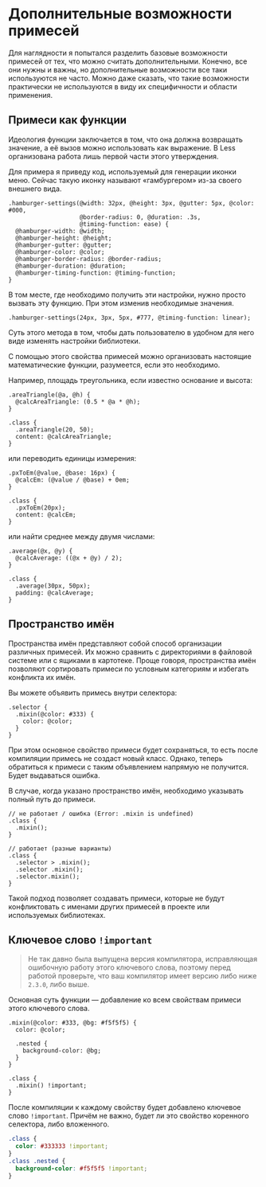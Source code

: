 # Дополнительные возможности примесей

Для наглядности я попытался разделить базовые возможности примесей от тех, что можно считать дополнительными. Конечно, все они нужны и важны, но дополнительные возможности все таки используются не часто. Можно даже сказать, что такие возможности практически не используются в виду их специфичности и области применения.




## Примеси как функции

Идеология функции заключается в том, что она должна возвращать значение, а её вызов можно использовать как выражение. В Less организована работа лишь первой части этого утверждения.

Для примера я приведу код, используемый для генерации иконки меню. Сейчас такую иконку называют «гамбургером» из-за своего внешнего вида.

```less
.hamburger-settings(@width: 32px, @height: 3px, @gutter: 5px, @color: #000,
                    @border-radius: 0, @duration: .3s,
                    @timing-function: ease) {
  @hamburger-width: @width;
  @hamburger-height: @height;
  @hamburger-gutter: @gutter;
  @hamburger-color: @color;
  @hamburger-border-radius: @border-radius;
  @hamburger-duration: @duration;
  @hamburger-timing-function: @timing-function;
}
```

В том месте, где необходимо получить эти настройки, нужно просто вызвать эту функцию. При этом изменив необходимые значения.

```less
.hamburger-settings(24px, 3px, 5px, #777, @timing-function: linear);
```

Суть этого метода в том, чтобы дать пользователю в удобном для него виде изменять настройки библиотеки.

С помощью этого свойства примесей можно организовать настоящие математические функции, разумеется, если это необходимо.

Например, площадь треугольника, если известно основание и высота:

```less
.areaTriangle(@a, @h) {
  @calcAreaTriangle: (0.5 * @a * @h);
}

.class {
  .areaTriangle(20, 50);
  content: @calcAreaTriangle;
}
```

или переводить единицы измерения:

```less
.pxToEm(@value, @base: 16px) {
  @calcEm: (@value / @base) + 0em;
}

.class {
  .pxToEm(20px);
  content: @calcEm;
}
```

или найти среднее между двумя числами:

```less
.average(@x, @y) {
  @calcAverage: ((@x + @y) / 2);
}

.class {
  .average(30px, 50px);
  padding: @calcAverage;
}
```




## Пространство имён

Пространства имён представляют собой способ организации различных примесей. Их можно сравнить с директориями в файловой системе или с ящиками в картотеке. Проще говоря, пространства имён позволяют сортировать примеси по условным категориям и избегать конфликта их имён.

Вы можете объявить примесь внутри селектора:

```less
.selector {
  .mixin(@color: #333) {
    color: @color;
  }
}
```

При этом основное свойство примеси будет сохраняться, то есть после компиляции примесь не создаст новый класс. Однако, теперь обратиться к примеси с таким объявлением напрямую не получится. Будет выдаваться ошибка.

В случае, когда указано пространство имён, необходимо указывать полный путь до примеси.

```less
// не работает / ошибка (Error: .mixin is undefined)
.class {
  .mixin();
}

// работает (разные варианты)
.class {
  .selector > .mixin();
  .selector .mixin();
  .selector.mixin();
}
```

Такой подход позволяет создавать примеси, которые не будут конфликтовать с именами других примесей в проекте или используемых библиотеках.




## Ключевое слово `!important`

> Не так давно была выпущена версия компилятора, исправляющая ошибочную работу этого ключевого слова, поэтому перед работой проверьте, что ваш компилятор имеет версию либо ниже `2.3.0`, либо выше.

Основная суть функции — добавление ко всем свойствам примеси этого ключевого слова.

```less
.mixin(@color: #333, @bg: #f5f5f5) {
  color: @color;
  
  .nested {
    background-color: @bg;
  }
}

.class {
  .mixin() !important;
}
```

После компиляции к каждому свойству будет добавлено ключевое слово `!important`. Причём не важно, будет ли это свойство коренного селектора, либо вложенного.

```css
.class {
  color: #333333 !important;
}
.class .nested {
  background-color: #f5f5f5 !important;
}

```
